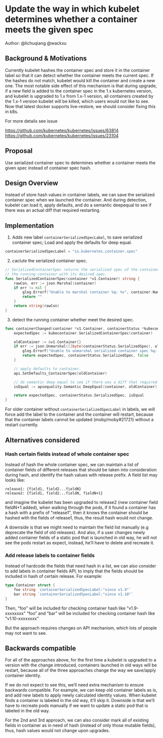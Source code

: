 #  Update the way in which kubelet determines whether a container meets the given spec
Author: @lichuqiang @wackxu


## Background & Motivations 

Currently kubelet hashes the container spec and store it in the container label so that it can detect whether the container meets the current spec. If the hashes do not match, kubelet would kill the container and create a new one. The most notable side effect of this mechanism is that during upgrade, if a new field is added to the container spec in the 1.x kubernetes version, and kubelet is upgraded to 1.x from 1.x-1 version, all containers created by the 1.x-1 version kubelet will be killed, which users would not like to see.
Now that latest docker supports live-restore, we should consider fixing this in k8s.

For more details see issue  

https://github.com/kubernetes/kubernetes/issues/63814  
https://github.com/kubernetes/kubernetes/issues/23104

## Proposal

Use serialized container spec to determines whether a container meets the given spec instead of container spec hash.

## Design Overview

Instead of store hash values in container labels, we can save the serialized container spec when we launched the container. And during detection, kubelet can load it, apply defaults, and do a semantic deepequal to see if there was an actual diff that required restarting.

## Implementation

1. Adds new label `containerSerializedSpecLabel`, to save serialized container spec; Load and apply the defaults for deep equal.

```go
containerSerializedSpecLabel = "io.kubernetes.container.spec"
```
2. caclute the serialized container spec.

```go
// SerializedContainerSpec returns the serialized spec of the container. It is used to compare
// the running container with its desired spec.
func SerializedContainerSpec(container *v1.Container) string {
	rawCon, err := json.Marshal(container)
	if err != nil {
		glog.Errorf("Unable to marshal container %q: %v", container.Name, err)
		return ""
	}
	return string(rawCon)
}
```
3. detect the running container whether meet the desired spec.

```go
func containerChanged(container *v1.Container, containerStatus *kubecontainer.ContainerStatus) (string, string, bool) {
	expectedSpec := kubecontainer.SerializedContainerSpec(container)

	oldContainer := &v1.Container{}
	if err := json.Unmarshal([]byte(containerStatus.SerializedSpec), oldContainer); err != nil {
		glog.Errorf("Unable to unmarshal serialized container spec %q: %v", container.Name, err)
		return expectedSpec, containerStatus.SerializedSpec, false
	}

	// apply defaults to container.
	api.SetDefaults_ContainerSpec(oldContainer)

	// do semantic deep equal to see if there was a diff that required restarting.
	isEqual := apiequality.Semantic.DeepEqual(container, oldContainer)

	return expectedSpec, containerStatus.SerializedSpec, isEqual
}

```
For older container without `containerSerializedSpecLabel` in labels, we will force add the label to the container and the container will restart, because that the container labels cannot be updated (moby/moby#21721) without a restart currently.  

## Alternatives considered

### Hash certain fields instead of whole container spec
Instead of hash the whole container spec, we can maintain a list of container fields of different releases that should be taken into consideration during hash, and identify the hash values with release prefix.
A field list may looks like:

```
release1: {field1, field2...fieldN}
release2: {field1, field2...fieldN, fieldN+1}
```

and imagine the kubelet has been upgraded to release2 (new container field fieldN+1 added), when walking through the pods, if it found a container has a hash with a prefix of "release1", then it knows the container should be hashed with the fields of release1, thus, the result hash would not change.

A downside is that we might need to maintain the field list manually (e.g deprecate the field of old releases).
And also, if a user changes newly added container fields of a static pod that is launched in old way, he will not see the pods restart as expect, instead, he’ll have to delete and recreate it.

### Add release labels to container fields
Instead of hardcode the fields that need hash in a list, we can also consider to add labels in container fields API, to imply that the fields should be included in hash of certain release.
For example:

```go
type Container struct {
    foo string `containerSerializedSpecLabel:"since v1.9"`
    bar string `containerSerializedSpecLabel:"since v1.10"`
}
```

Then, “foo” will be included for checking container hash like "v1.9-xxxxxxxx"
“foo” and “bar” will be included for checking container hash like "v1.10-xxxxxxxx"

But the approach requires changes on API mechanism, which lots of people may not want to see.

## Backwards compatible
For all of the approaches above, for the first time a kubelet is upgraded to a version with the change introduced, containers launched in old ways will be restart, because all of the three approaches change the way we save/apply container identity.

If we do not expect to see this, we’ll need extra mechanism to ensure backwards compatible.
For example, we can keep old container labels as is, and add new labels to apply newly calculated identity values. When kubelet finds a container is labeled in the old way, it’ll skip it. Downside is that we’ll have to recreate pods manually if we want to update a static pod that is labeled in the old way.

For the 2nd and 3rd approach, we can also consider mark all of existing fields in container as in need of hash (instead of only those mutable fields), thus, hash values would not change upon upgrades.
